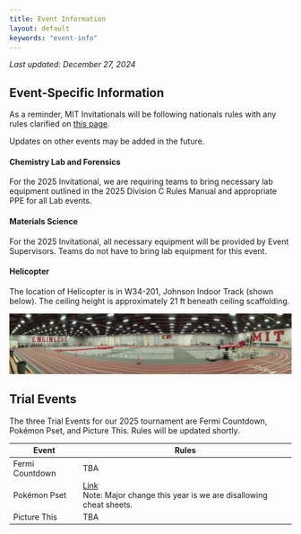 ```yaml
---
title: Event Information
layout: default
keywords: "event-info"
---
```

_Last updated: December 27, 2024_

## Event-Specific Information

As a reminder, MIT Invitationals will be following nationals rules with any rules clarified on [this page](https://www.soinc.org/events/rules-clarifications).

Updates on other events may be added in the future.

#### Chemistry Lab and Forensics

For the 2025 Invitational, we are requiring teams to bring necessary lab equipment outlined in the 2025 Division C Rules Manual and appropriate PPE for all Lab events.

#### Materials Science

For the 2025 Invitational, all necessary equipment will be provided by Event Supervisors. Teams do not have to bring lab equipment for this event.

#### Helicopter

The location of Helicopter is in W34-201, Johnson Indoor Track (shown below). The ceiling height is approximately 21 ft beneath ceiling scaffolding.

![Panoramic image of Johnson Track](assets\images\johnson_track_pano.png)

## Trial Events

The three Trial Events for our 2025 tournament are Fermi Countdown, Pokémon Pset, and Picture This. Rules will be updated shortly.

| Event           | Rules                                                                                                                                                         |
| --------------- | ------------------------------------------------------------------------------------------------------------------------------------------------------------- |
| Fermi Countdown | TBA                                                                                                                                                           |
| Pokémon Pset   | [Link](https://drive.google.com/file/d/117AIl28toFFcWWeYRC3T-OUo6WO3y6H7/view?usp=sharing)<br />Note: Major change this year is we are disallowing cheat sheets. |
| Picture This    | TBA                                                                                                                                                           |
